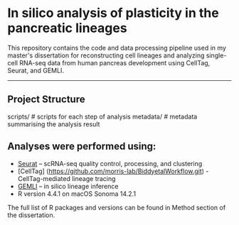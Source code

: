 # In silico analysis of plasticity in the pancreatic lineages

This repository contains the code and data processing pipeline used in my master's dissertation for reconstructing cell lineages and analyzing single-cell RNA-seq data from human pancreas development using CellTag, Seurat, and GEMLI.

---

## Project Structure
scripts/ # scripts for each step of analysis
metadata/ # metadata summarising the analysis result

## Analyses were performed using:

- [Seurat](v5.3.0) – scRNA-seq quality control, processing, and clustering
- [CellTag] (https://github.com/morris-lab/BiddyetalWorkflow.git) - CellTag-mediated lineage tracing
- [GEMLI](v0.1.0) – in silico lineage inference  
- R version 4.4.1 on macOS Sonoma 14.2.1

The full list of R packages and versions can be found in Method section of the dissertation.
